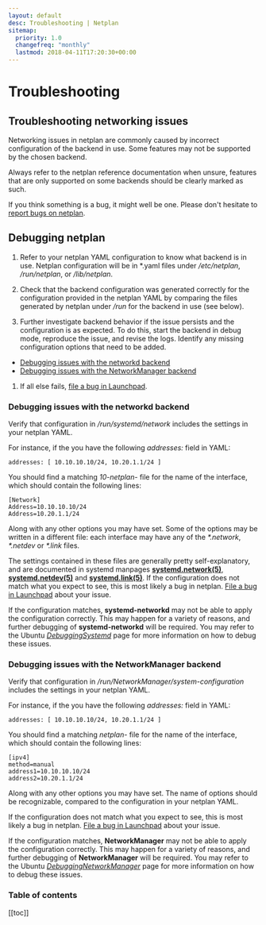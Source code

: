 ```yaml
---
layout: default
desc: Troubleshooting | Netplan
sitemap:
  priority: 1.0
  changefreq: "monthly"
  lastmod: 2018-04-11T17:20:30+00:00
---
```


<div class="p-strip--light is-bordered is-shallow">
  <div class="row">
    <div class="col-12">
      <h1 class="u-no-margin--bottom">Troubleshooting</h1>
    </div>
  </div>
</div>
<div class="p-strip">
  <div class="row">
    <div class="col-8 col-medium-4" markdown="1">

## Troubleshooting networking issues

Networking issues in netplan are commonly caused by incorrect configuration of
the backend in use. Some features may not be supported by the chosen backend.

Always refer to the netplan reference documentation when unsure, features that
are only supported on some backends should be clearly marked as such.

If you think something is a bug, it might well be one. Please don't hesitate to
[report bugs on netplan](https://bugs.launchpad.net/netplan/+filebug).

## Debugging netplan

1. Refer to your netplan YAML configuration to know what backend is in use.
   Netplan configuration will be in \*.yaml files under _/etc/netplan_,
   _/run/netplan_, or _/lib/netplan_.

1. Check that the backend configuration was generated correctly for the
   configuration provided in the netplan YAML by comparing the files generated by
   netplan under _/run_ for the backend in use (see below).

1. Further investigate backend behavior if the issue persists and the
   configuration is as expected. To do this, start the backend in debug mode,
   reproduce the issue, and revise the logs. Identify any missing configuration
   options that need to be added.

- [Debugging issues with the networkd backend](#debugging-issues-with-the-networkd-backend)
- [Debugging issues with the NetworkManager backend](#debugging-issues-with-the-networkmanager-backend)

1. If all else fails, [file a bug in Launchpad](https://bugs.launchpad.net/netplan/+filebug).

### Debugging issues with the networkd backend

Verify that configuration in _/run/systemd/network_ includes the settings in
your netplan YAML.

For instance, if the you have the following _addresses:_ field in YAML:

```shell
addresses: [ 10.10.10.10/24, 10.20.1.1/24 ]
```

You should find a matching _10-netplan-_ file for the name of the interface,
which should contain the following lines:

```shell
[Network]
Address=10.10.10.10/24
Address=10.20.1.1/24
```

Along with any other options you may have set. Some of the options may be
written in a different file: each interface may have any of the _\*.network_,
_\*.netdev_ or _\*.link_ files.

The settings contained in these files are generally pretty self-explanatory,
and are documented in systemd manpages
[**systemd.network(5)**](http://manpages.ubuntu.com/manpages/bionic/man5/systemd.network.5.html),
[**systemd.netdev(5)**](http://manpages.ubuntu.com/manpages/bionic/man5/systemd.netdev.5.html)
and [**systemd.link(5)**](http://manpages.ubuntu.com/manpages/bionic/man5/systemd.link.5.html).
If the configuration does not match what you expect to see, this is most likely
a bug in netplan. [File a bug in Launchpad](https://bugs.launchpad.net/netplan/+filebug)
about your issue.

If the configuration matches, **systemd-networkd** may not be able to apply
the configuration correctly. This may happen for a variety of reasons, and
further debugging of **systemd-networkd** will be required. You may refer to
the Ubuntu [_DebuggingSystemd_](https://wiki.ubuntu.com/DebuggingSystemd) page
for more information on how to debug these issues.

### Debugging issues with the NetworkManager backend

Verify that configuration in _/run/NetworkManager/system-configuration_
includes the settings in your netplan YAML.

For instance, if the you have the following _addresses:_ field in YAML:

```shell
addresses: [ 10.10.10.10/24, 10.20.1.1/24 ]
```

You should find a matching _netplan-_ file for the name of the interface,
which should contain the following lines:

```shell
[ipv4]
method=manual
address1=10.10.10.10/24
address2=10.20.1.1/24
```

Along with any other options you may have set. The name of options should be
recognizable, compared to the configuration in your netplan YAML.

If the configuration does not match what you expect to see, this is most likely
a bug in netplan. [File a bug in Launchpad](https://bugs.launchpad.net/netplan/+filebug)
about your issue.

If the configuration matches, **NetworkManager** may not be able to apply
the configuration correctly. This may happen for a variety of reasons, and
further debugging of **NetworkManager** will be required. You may refer to
the Ubuntu [_DebuggingNetworkManager_](https://wiki.ubuntu.com/DebuggingNetworkManager)
page for more information on how to debug these issues.

</div>
<div class="col-4 col-medium-2 u-hide--small" markdown="1">

<h3 class="p-muted-heading">Table of contents</h3>

[[toc]]

</div>
</div>
</div>
